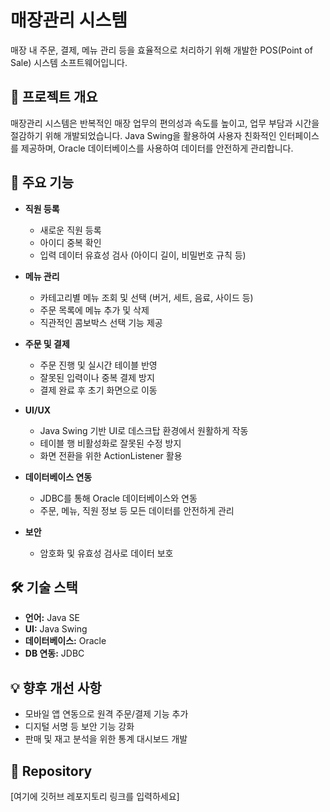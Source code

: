# 매장관리 시스템

매장 내 주문, 결제, 메뉴 관리 등을 효율적으로 처리하기 위해 개발한 POS(Point of Sale) 시스템 소프트웨어입니다.

## 📌 프로젝트 개요

매장관리 시스템은 반복적인 매장 업무의 편의성과 속도를 높이고, 업무 부담과 시간을 절감하기 위해 개발되었습니다. Java Swing을 활용하여 사용자 친화적인 인터페이스를 제공하며, Oracle 데이터베이스를 사용하여 데이터를 안전하게 관리합니다.

## 🚀 주요 기능

- **직원 등록**
  - 새로운 직원 등록
  - 아이디 중복 확인
  - 입력 데이터 유효성 검사 (아이디 길이, 비밀번호 규칙 등)

- **메뉴 관리**
  - 카테고리별 메뉴 조회 및 선택 (버거, 세트, 음료, 사이드 등)
  - 주문 목록에 메뉴 추가 및 삭제
  - 직관적인 콤보박스 선택 기능 제공

- **주문 및 결제**
  - 주문 진행 및 실시간 테이블 반영
  - 잘못된 입력이나 중복 결제 방지
  - 결제 완료 후 초기 화면으로 이동

- **UI/UX**
  - Java Swing 기반 UI로 데스크탑 환경에서 원활하게 작동
  - 테이블 행 비활성화로 잘못된 수정 방지
  - 화면 전환을 위한 ActionListener 활용

- **데이터베이스 연동**
  - JDBC를 통해 Oracle 데이터베이스와 연동
  - 주문, 메뉴, 직원 정보 등 모든 데이터를 안전하게 관리

- **보안**
  - 암호화 및 유효성 검사로 데이터 보호

## 🛠️ 기술 스택

- **언어:** Java SE
- **UI:** Java Swing
- **데이터베이스:** Oracle
- **DB 연동:** JDBC

## 💡 향후 개선 사항

- 모바일 앱 연동으로 원격 주문/결제 기능 추가
- 디지털 서명 등 보안 기능 강화
- 판매 및 재고 분석을 위한 통계 대시보드 개발

## 🔗 Repository

[여기에 깃허브 레포지토리 링크를 입력하세요]

